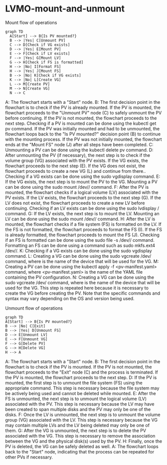 # LVMO-mount-and-unmount
Mount flow of operations
```mermaid
graph TD
  A[Start] --> B{Is PV mounted?}
  B --> |Yes| C[Unmount PV]
  C --> D[Check if VG exists]
  D --> |Yes| E[Mount PV]
  E --> F[Check if LV exists]
  F --> |Yes| G[Mount LV]
  G --> H[Check if FS is formatted]
  H --> |No| I[Format FS]
  H --> |Yes| J[Mount FS]
  B --> |No| K[Check if VG exists]
  K --> |No| L[Create VG]
  L --> M[Create PV]
  M --> N[Create VG]
  N --> C
  ```
A: The flowchart starts with a "Start" node.
B: The first decision point in the flowchart is to check if the PV is already mounted. If the PV is mounted, the flowchart proceeds to the "Unmount PV" node (C) to safely unmount the PV before continuing. If the PV is not mounted, the flowchart proceeds to the next step. Checking if a PV is mounted can be done using the kubectl get pv command. If the PV was initially mounted and had to be unmounted, the flowchart loops back to the "Is PV mounted?" decision point (B) to continue with the mounting process. If the PV was not initially mounted, the flowchart ends at the "Mount FS" node (J) after all steps have been completed.
C: Unmounting a PV can be done using the kubectl delete pv <pv-name> command.
D: After unmounting the PV (if necessary), the next step is to check if the volume group (VG) associated with the PV exists. If the VG exists, the flowchart proceeds to the next step (E). If the VG does not exist, the flowchart proceeds to create a new VG (L) and continue from there.. Checking if a VG exists can be done using the sudo vgdisplay <vg-name> command.
E: If the VG exists, the next step is to mount the PV to the VG. Mounting a PV can be done using the sudo mount /dev/<vg-name>/<lv-name> <mount-point> command.
F: After the PV is mounted, the flowchart checks if a logical volume (LV) associated with the PV exists. If the LV exists, the flowchart proceeds to the next step (G). If the LV does not exist, the flowchart proceeds to create a new LV before continuing. Checking if an LV exists can be done using the sudo lvdisplay <vg-name>/<lv-name> command.
G: If the LV exists, the next step is to mount the LV. Mounting an LV can be done using the sudo mount /dev/<vg-name>/<lv-name> <mount-point> command.
H: After the LV is mounted, the flowchart checks if a file system (FS) is formatted on the LV. If the FS is not formatted, the flowchart proceeds to format the FS (I). If the FS is already formatted, the flowchart proceeds to mount the FS (J). Checking if an FS is formatted can be done using the sudo file -s /dev/<vg-name>/<lv-name> command. Formatting an FS can be done using a command such as sudo mkfs.ext4 /dev/<vg-name>/<lv-name>.
K: Checking if a VG exists can be done using the sudo vgdisplay <vg-name> command.
L: Creating a VG can be done using the sudo vgcreate <vg-name> /dev/<device-name> command, where <device-name> is the name of the device that will be used for the VG.
M: Creating a PV can be done using the kubectl apply -f <pv-manifest.yaml> command, where <pv-manifest.yaml> is the name of the YAML file containing the PV configuration.
N: Creating a VG can be done using the sudo vgcreate <vg-name> /dev/<device-name> command, where <device-name> is the name of the device that will be used for the VG. This step is repeated here because it is necessary to create the VG before creating the PV.
Note that the specific commands and syntax may vary depending on the OS and version being used.
  
  Unmount flow of operations
  ```mermaid
  graph TD
  A[Start] --> B{Is PV mounted?}
  B --> |No| C[Exit]
  B --> |Yes| D[Unmount FS]
  D --> E[Unmount LV]
  E --> F[Unmount VG]
  F --> G[Delete PV]
  G --> H[Delete VG]
  H --> A
  ```
A: The flowchart starts with a "Start" node.
B: The first decision point in the flowchart is to check if the PV is mounted. If the PV is not mounted, the flowchart proceeds to the "Exit" node (C) and the process is terminated. If the PV is mounted, the flowchart proceeds to the next step.
D: If the PV is mounted, the first step is to unmount the file system (FS) using the appropriate command. This step is necessary because the file system may be actively being used and cannot be deleted while mounted.
E: After the FS is unmounted, the next step is to unmount the logical volume (LV) associated with the PV. This step is necessary because the LV may have been created to span multiple disks and the PV may only be one of the disks.
F: Once the LV is unmounted, the next step is to unmount the volume group (VG) associated with the LV. This step is necessary because the VG may contain multiple LVs and the LV being deleted may only be one of them.
G: After the VG is unmounted, the next step is to delete the PV associated with the VG. This step is necessary to remove the association between the VG and the physical disk(s) used by the PV.
H: Finally, once the PV is deleted, the VG can be safely deleted as well.
A: The flowchart loops back to the "Start" node, indicating that the process can be repeated for other PVs if necessary.
